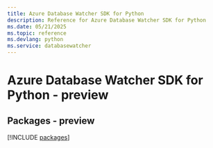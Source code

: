 ```yaml
---
title: Azure Database Watcher SDK for Python
description: Reference for Azure Database Watcher SDK for Python
ms.date: 05/21/2025
ms.topic: reference
ms.devlang: python
ms.service: databasewatcher
---
```

# Azure Database Watcher SDK for Python - preview
## Packages - preview
[!INCLUDE [packages](database-watcher-index.md)]
